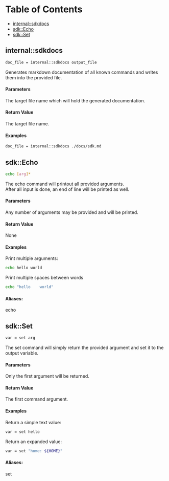 # Table of Contents
* [internal::sdkdocs](#internal__sdkdocs)
* [sdk::Echo](#sdk__Echo)
* [sdk::Set](#sdk__Set)


<a name="internal__sdkdocs"></a>
## internal::sdkdocs
```sh
doc_file = internal::sdkdocs output_file
```

Generates markdown documentation of all known commands and writes them into the provided file.

#### Parameters

The target file name which will hold the generated documentation.


#### Return Value

The target file name.

#### Examples

```sh
doc_file = internal::sdkdocs ./docs/sdk.md
```


<a name="sdk__Echo"></a>
## sdk::Echo
```sh
echo [arg]*
```

The echo command will printout all provided arguments.<br>
After all input is done, an end of line will be printed as well.

#### Parameters

Any number of arguments may be provided and will be printed.


#### Return Value

None

#### Examples

Print multiple arguments:

```sh
echo hello world
```

Print multiple spaces between words

```sh
echo "hello    world"
```


#### Aliases:
echo

<a name="sdk__Set"></a>
## sdk::Set
```sh
var = set arg
```

The set command will simply return the provided argument and set it to the output variable.

#### Parameters

Only the first argument will be returned.


#### Return Value

The first command argument.

#### Examples

Return a simple text value:

```sh
var = set hello
```

Return an expanded value:

```sh
var = set "home: ${HOME}"
```


#### Aliases:
set
